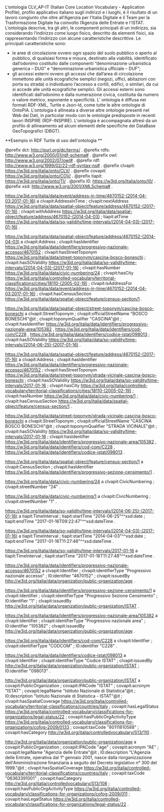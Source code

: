 L’ontologia CLV_AP-IT (Italian Core Location Vocabulary - Application Profile), profilo applicativo italiano sugli indirizzi e i luoghi, è il risultato di un lavoro congiunto che oltre all'Agenzia per l'Italia Digitale e il Team per la Trasformazione Digitale ha coinvolto l’Agenzia delle Entrate e l'ISTAT.L’ontologia descrive, tra gli altri, le componenti principali di un indirizzo, sia considerando l’indirizzo come luogo fisico, descritto da elementi fisici, sia rappresentando l’indirizzo con alcune caratteristiche descrittive.Le principali caratteristiche sono:+	le aree di circolazione ovvero ogni spazio del suolo pubblico o aperto al pubblico, di qualsiasi forma e misura, destinato alla viabilità, identificato dall’odonimo costituito dalle componenti “denominazione urbanistica generica – DUG” e “denominazione urbanistica ufficiale – DUF”;+ gli accessi esterni ovvero gli accessi che dall’area di circolazione immettono alle unità ecografiche semplici (negozi, uffici, abitazioni con porta su strada) o individuano l’accesso a cortili, edifici, o similari, da cui si accede alle unità ecografiche semplici. Gli accessi esterni sono identificati dall’odonimo e dalla numerazione civica, costituita da numero o valore metrico, esponente e specificità.L’ ontologia è diffusa nei formati RDF-XML, Turtle e Json-ld, come tutte le altre ontologie di OntoPiA.L'ontologia è allineata a diverse altre ontologie presenti nel Web dei Dati, in particolar modo con le ontologie predisposte in recenti lavori INSPIRE (RDF-INSPIRE).L'ontologia è accompagnata altresì da un profilo di allineamento ad alcuni elementi delle specifiche dei DataBase GeoTopografici (DBGT).**Esempio in RDF Turtle di uso dell'ontologia **@prefix dct:     <http://purl.org/dc/terms/> .@prefix rdfs:    <http://www.w3.org/2000/01/rdf-schema#> .@prefix owl:     <http://www.w3.org/2002/07/owl#> .@prefix rdf:     <http://www.w3.org/1999/02/22-rdf-syntax-ns#> .@prefix clvapit: <https://w3id.org/italia/onto/CLV/> .@prefix covapit: <https://w3id.org/italia/onto/COV/> .@prefix tiapit: <https://w3id.org/italia/onto/TI/> .@prefix l0:      <https://w3id.org/italia/onto/l0/> .@prefix xsd: <http://www.w3.org/2001/XMLSchema#> .<https://w3id.org/italia/data/event/address-in-time/4670152-(2014-04-03:2017-01-16)>    a clvapit:AddressInTime ;    clvapit:nextAddress <https://w3id.org/italia/data/spatial-object/feature/address/4670152-(2017-01-16)> ;    clvapit:withAddress <https://w3id.org/italia/data/spatial-object/feature/address/4670152-(2014-04-03)> ;    tiapit:atTime <https://w3id.org/italia/data/so-validity/time-intervals/(2014-04-03)-(2017-01-16)> .<https://w3id.org/italia/data/spatial-object/feature/address/4670152-(2014-04-03)>    a clvapit:Address ;    clvapit:hasIdentifier <https://w3id.org/italia/data/identifiers/progressivo-nazionale-accesso/4670152>  ;    clvapit:hasStreetToponym <https://w3id.org/italia/data/street-toponym/cascina-bosco-boneschi> ;    clvapit:hasSOValidity <https://w3id.org/italia/data/so-validity/time-intervals/(2014-04-03)-(2017-01-16)> ;    clvapit:hasNumber <https://w3id.org/italia/data/civic-numbering/24> ;    clvapit:hasCity <https://w3id.org/italia/controlled-vocabulary/territorial-classifications/cities/18110-(2005-02-19)> ;    clvapit:isAddressFor <https://w3id.org/italia/data/event/address-in-time/4670152-(2014-04-03:2017-01-16)>  ;    clvapit:hasCensusSection <https://w3id.org/italia/data/spatial-object/feature/census-section/1> .<https://w3id.org/italia/data/spatial-object/street-toponym/cascina-bosco-boneschi>    a clvapit:StreetToponym ;    clvapit:officialStreetName "BOSCO BONESCHI"@it ;    clvapit:toponymQualifier  "CASCINA"@it ;    clvapit:hasIdentifier <https://w3id.org/italia/data/identifiers/progressivo-nazionale-area/105382> , <https://w3id.org/italia/data/identifiers/cod-com/C228> , <https://w3id.org/italia/data/identifiers/codice-istat/098013> ;    clvapit:hasSOValidity <https://w3id.org/italia/data/so-validity/time-intervals/(2014-06-25)-(2017-01-16)> .<https://w3id.org/italia/data/spatial-object/feature/address/4670152-(2017-01-16)>    a clvapit:Address ;    clvapit:hasIdentifier <https://w3id.org/italia/data/identifiers/progressivo-nazionale-accesso/4670152>  ;    clvapit:hasStreetToponym <https://w3id.org/italia/data/street-toponym/strada-vicinale-cascina-bosco-boneschi> ;    clvapit:hasSOValidity <https://w3id.org/italia/data/so-validity/time-intervals/2017-01-16> ;    clvapit:hasCity <https://w3id.org/italia/controlled-vocabulary/territorial-classifications/cities/18110-(2005-02-19)> ;    clvapit:hasNumber <https://w3id.org/italia/data/civic-numbering/1> ;    clvapit:hasCensusSection <https://w3id.org/italia/data/spatial-object/feature/census-section/1> .<https://w3id.org/italia/data/street-toponym/strada-vicinale-cascina-bosco-boneschi>    a clvapit:StreetToponym ;    clvapit:officialStreetName "CASCINA BOSCO BONESCHI"@it ;    clvapit:toponymQualifier "STRADA VICINALE"@it ;    clvapit:hasSOValidity <https://w3id.org/italia/data/so-validity/time-intervals/2017-01-16> ;    clvapit:hasIdentifier <https://w3id.org/italia/data/identifiers/progressivo-nazionale-area/105382> , <https://w3id.org/italia/data/identifiers/cod-com/C228> , <https://w3id.org/italia/data/identifiers/codice-istat/098013> .<https://w3id.org/italia/data/spatial-object/feature/census-section/1>    a clvapit:CensusSection ;    clvapit:hasIdentifier <https://w3id.org/italia/data/identifiers/progressivo-sezione-censimento/1> .<https://w3id.org/italia/data/civic-numbering/24>    a clvapit:CivicNumbering ;    clvapit:streetNumber "24" .<https://w3id.org/italia/data/civic-numbering/1>    a clvapit:CivicNumbering ;    clvapit:streetNumber "1" .<https://w3id.org/italia/data/so-validity/time-intervals/(2014-06-25)-(2017-01-16)>    a tiapit:TimeInterval ;    tiapit:startTime "2014-06-25"^^xsd:date ;    tiapit:endTime "2017-01-16T09:22:47"^^xsd:dateTime .<https://w3id.org/italia/data/so-validity/time-intervals/(2014-04-03)-(2017-01-16)>    a tiapit:TimeInterval ;    tiapit:startTime "2014-04-03"^^xsd:date ;    tiapit:endTime "2017-01-16T11:27:48"^^xsd:dateTime .<https://w3id.org/italia/data/so-validity/time-intervals/2017-01-16>    a tiapit:TimeInterval ;    tiapit:startTime "2017-01-16T11:27:48"^^xsd:dateTime .<https://w3id.org/italia/data/identifiers/progressivo-nazionale-accesso/4670152>    a clvapit:Identifier ;    clvapit:identifierType "Progressivo nazionale accesso" ;    l0:identifier "4670152" ;    clvapit:issuedBy <http://w3id.org/italia/data/organization/public-organization/age> .<https://w3id.org/italia/data/identifiers/progressivo-sezione-censimento/1>    a clvapit:Identifier ;    clvapit:identifierType "Progressivo Sezione Censimento" ;    l0:identifier "1" ;    clvapit:issuedBy <http://w3id.org/italia/data/organization/public-organization/ISTAT> .<https://w3id.org/italia/data/identifiers/progressivo-nazionale-area/105382>    a clvapit:Identifier ;    clvapit:identifierType "Progressivo nazionale area" ;    l0:identifier "105382" ;    clvapit:issuedBy <http://w3id.org/italia/data/organization/public-organization/age> .<https://w3id.org/italia/data/identifiers/cod-com/C228>    a clvapit:Identifier ;    clvapit:identifierType "CODCOM" ;    l0:identifier "C228" .<https://w3id.org/italia/data/identifiers/codice-istat/098013>    a clvapit:Identifier ;    clvapit:identifierType "Codice ISTAT" ;    clvapit:issuedBy <http://w3id.org/italia/data/organization/public-organization/ISTAT> ;    l0:identifier "098013" .<http://w3id.org/italia/data/organization/public-organization/ISTAT>    a covapit:PublicOrganization ;    covapit:IPACode "ISTAT" ;    covapit:acronym "ISTAT" ;    covapit:legalName "Istituto Nazionale di Statistica"@it ;    l0:description "Istituto Nazionale di Statistica - ISTAT"@it ;    clvapit:hasSpatialCoverage <https://w3id.org/italia/controlled-vocabulary/territorial-classifications/countries/italy> ;    covapit:hasLegalStatus  <https://w3id.org/italia/controlled-vocabulary/classifications-for-organizations/legal-status/22> ;    covapit:hasPublicOrgActivityType <https://w3id.org/italia/controlled-vocabulary/classifications-for-organizations/cofog-2009/0133> ;    covapit:taxCode "80111810588" ;    covapit:hasCategory <http://w3id.org/italia/controlledvocabulary/S13/110> .<http://w3id.org/italia/data/organization/public-organization/age>    a covapit:PublicOrganization ;    covapit:IPACode "age" ;    covapit:acronym "AE" ;    covapit:legalName "Agenzia delle Entrate"@it ;    l0:description "L'Agenzia delle Entrate, operativa dal 1° gennaio 2001, nasce dalla riorganizzazione dell'Amministrazione finanziaria a seguito del Decreto legislativo n° 300 del 1999."@it ;    clvapit:hasSpatialCoverage <https://w3id.org/italia/controlled-vocabulary/territorial-classifications/countries/italy> ;    covapit:taxCode "06363391001" ;    covapit:hasCategory <http://w3id.org/italia/controlledvocabulary/S13/108> ;    covapit:hasPublicOrgActivityType  <https://w3id.org/italia/controlled-vocabulary/classifications-for-organizations/cofog-2009/011> ;    covapit:hasLegalStatus <https://w3id.org/italia/controlled-vocabulary/classifications-for-organizations/legal-status/22> .